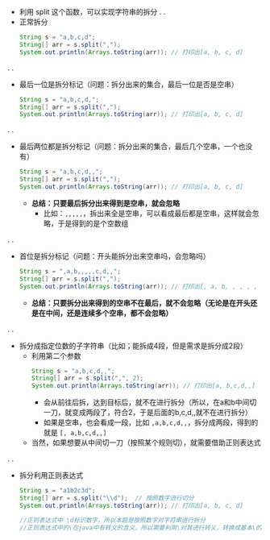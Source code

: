 
- 利用 split 这个函数，可以实现字符串的拆分
.
.
- 正常拆分
    ```java
    String s = "a,b,c,d";
    String[] arr = s.split(",");
    System.out.println(Arrays.toString(arr)); // 打印出[a, b, c, d]
    ```

.
.
- 最后一位是拆分标记（问题：拆分出来的集合，最后一位是否是空串）
    ```java
    String s = "a,b,c,d,";
    String[] arr = s.split(",");
    System.out.println(Arrays.toString(arr)); // 打印出[a, b, c, d]
    ```

.
.
- 最后两位都是拆分标记（问题：拆分出来的集合，最后几个空串，一个也没有）
    ```java
    String s = "a,b,c,d,,";
    String[] arr = s.split(",");
    System.out.println(Arrays.toString(arr)); // 打印出[a, b, c, d]
    ```
  - **总结：只要最后拆分出来得到是空串，就会忽略**
    - 比如：`,,,,,`，拆出来全是空串，可以看成最后都是空串，这样就会忽略，于是得到的是个空数组
    

.
.
- 首位是拆分标记（问题：开头能拆分出来空串吗，会忽略吗）
    ```java
    String s = ",a,b,,,,,c,d,,";
    String[] arr = s.split(",");
    System.out.println(Arrays.toString(arr)); // 打印出[, a, b, , , , , c, d]
    ```
  - **总结：只要拆分出来得到的空串不在最后，就不会忽略（无论是在开头还是在中间，还是连续多个空串，都不会忽略）**



.
.
- 拆分成指定位数的子字符串（比如；能拆成4段，但是需求是拆分成2段）
  - 利用第二个参数
    ```java
    String s = "a,b,c,d,,";
    String[] arr = s.split(",", 2);
    System.out.println(Arrays.toString(arr)); // 打印出[a, b,c,d,,]
    ```
    - 会从前往后拆，达到目标后，就不在进行拆分（所以，在a和b中间切一刀，就变成两段了，符合2，于是后面的b,c,d,,就不在进行拆分）
    - 如果是空串，也会看成一段，比如 `,a,b,c,d,,`，拆分成两段，得到的就是 `[, a,b,c,d,,]`
  - 当然，如果想要从中间切一刀（按照某个规则切），就需要借助正则表达式


.
.
- 拆分利用正则表达式
    ```java
    String s = "a1b2c3d";
    String[] arr = s.split("\\d");  // 按照数字进行切分
    System.out.println(Arrays.toString(arr)); // 打印出[a, b, c, d]

    //正则表达式中 \d标识数字，所以本题是按照数字对字符串进行拆分
    //正则表达式中的\在java中有转义的含义，所以需要利用\对其进行转义，转换成基本\的含义
    ```
